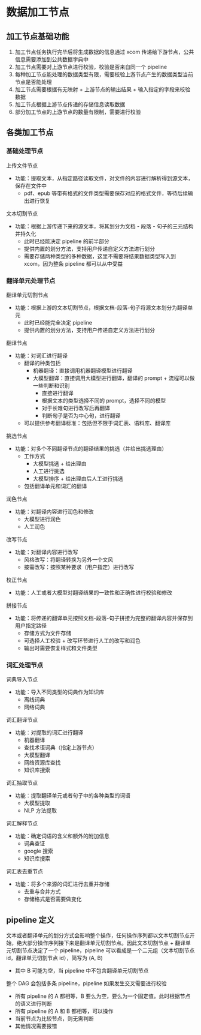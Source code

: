 # 数据加工节点
## 加工节点基础功能

1. 加工节点任务执行完毕后将生成数据的信息通过 xcom 传递给下游节点，公共信息需要添加到公共数据字典中
2. 加工节点需要对上游节点进行校验，校验是否来自同一个 pipeline
3. 每种加工节点能处理的数据类型有限，需要校验上游节点产生的数据类型当前节点是否能处理
4. 加工节点需要根据有无映射 + 上游节点的输出结果 + 输入指定的字段来校验数据
5. 加工节点根据上游节点传递的存储信息读取数据
6. 部分加工节点的上游节点的数量有限制，需要进行校验

## 各类加工节点

### 基础处理节点
上传文件节点

- 功能：提取文本，从指定路径读取文件，对文件的内容进行解析得到源文本，保存在文件中
    - pdf、epub 等带有格式的文件类型需要保存对应的格式文件，等待后续输出进行恢复

文本切割节点

- 功能：根据上游传递下来的源文本，将其划分为文档 - 段落 - 句子的三元结构并持久化
    - 此时已经能决定 pipeline 的前半部分
    - 提供内置的划分方法，支持用户传递自定义方法进行划分
    - 需要存储两种类型的多种数据，这里不需要将结果数据类型写入到 xcom，因为整条 pipeline 都可以从中受益

### 翻译单元处理节点

翻译单元切割节点

- 功能：根据上游的文本切割节点，根据文档-段落-句子将源文本划分为翻译单元
    - 此时已经能完全决定 pipeline
    - 提供内置的划分方法，支持用户传递自定义方法进行划分

翻译节点

- 功能：对词汇进行翻译
    - 翻译的种类包括
        - 机器翻译：直接调用机器翻译模型进行翻译
        - 大模型翻译：直接调用大模型进行翻译，翻译的 prompt + 流程可以做一些判断和识别
            - 直接进行翻译
            - 根据文本的类型选择不同的 prompt，选择不同的模型
            - 对于长难句进行改写后再翻译
            - 判断句子是否为中心句，进行翻译
    - 可以提供参考翻译标准：包括但不限于词汇表、语料库、翻译库

挑选节点

- 功能：对多个不同翻译节点的翻译结果的挑选（并给出挑选理由）
    - 工作方式
        - 大模型挑选 + 给出理由
        - 人工进行挑选
        - 大模型排序 + 给出理由后人工进行挑选
    - 包括翻译单元和词汇的翻译

润色节点

- 功能：对翻译内容进行润色和修改
    - 大模型进行润色
    - 人工润色

改写节点

- 功能：对翻译内容进行改写
    - 风格改写：将翻译转换为另外一个文风
    - 按需改写：按照某种要求（用户指定）进行改写

校正节点

- 功能：人工或者大模型对翻译结果的一致性和正确性进行校验和修改

拼接节点

- 功能：将传递的翻译单元按照文档-段落-句子拼接为完整的翻译内容并保存到用户指定路径
    - 存储方式为文件存储
    - 可选择人工校验 + 改写环节进行人工的改写和润色
    - 输出时需要恢复样式和文件类型

### 词汇处理节点

词典导入节点

- 功能：导入不同类型的词典作为知识库
    - 离线词典
    - 网络词典

词汇翻译节点

- 功能：对提取的词汇进行翻译
    - 机器翻译
    - 查找术语词典（指定上游节点）
    - 大模型翻译
    - 网络资源库查找
    - 知识库搜索

词汇抽取节点

- 功能：提取翻译单元或者句子中的各种类型的词语
    - 大模型提取
    - NLP 方法提取

词汇解释节点

- 功能：确定词语的含义和额外的附加信息
    - 词典查证
    - google 搜索
    - 知识库搜索

词汇表去重节点

- 功能：将多个来源的词汇进行去重并存储
    - 去重与合并方式
    - 存储格式是否需要做变化

## pipeline 定义

文本或者翻译单元的划分方式会影响整个操作，任何操作序列都以文本切割节点开始，绝大部分操作序列接下来是翻译单元切割节点。因此文本切割节点 + 翻译单元切割节点决定了一个 pipeline，pipeline 可以看成是一个二元组（文本切割节点 id，翻译单元切割节点 id），简写为 (A, B)

- 其中 B 可能为空，当 pipeline 中不包含翻译单元切割节点

整个 DAG 会包括多条 pipeline，pipeline 如果发生交叉需要进行校验

- 所有 pipeline 的 A 都相等，B 要么为空，要么为一个固定值。此时根据节点的语义进行判断
- 所有 pipeline 的 A 和 B 都相等，可以操作
- 当前节点为比较节点，则无需判断
- 其他情况需要报错